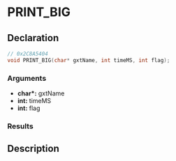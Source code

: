 # PRINT_BIG

## Declaration
```cpp
// 0x2C8A5404
void PRINT_BIG(char* gxtName, int timeMS, int flag);
```

### Arguments
- **char\*:** gxtName
- **int:** timeMS
- **int:** flag

### Results

## Description
